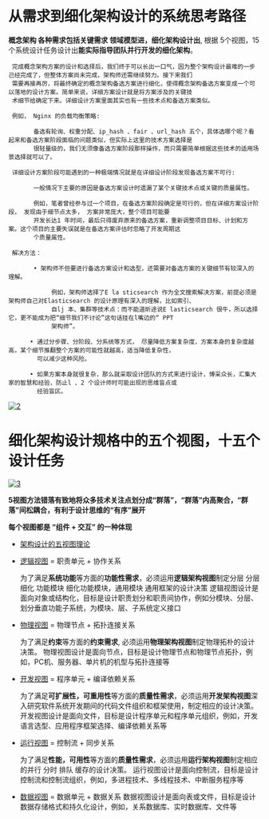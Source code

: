 # 从需求到细化架构设计的系统思考路径

**概念架构 各种需求包括关键需求 领域模型进，细化架构设计出**, 根据 5个视图，15个系统设计任务设计出**能实际指导团队并行开发的细化架构**。

     完成概念架构方案的设计和选择后，我们终于可以长出一口气，因为整个架构设计最难的一步己经完成了，但整体方案尚未完成，架构师还需继续努力。接下来我们
     需要再接再厉，将最终确定的概念架构备选方案进行细化，使得概念架构备选方案变成一个可以落地的设计方案。简单来说，详细方案设计就是将方案涉及的关键技
     术细节给确定下来。详细设计方案里面其实也有一些技术点和备选方案类似。
     
     例如， Nginx 的负载均衡策略:
     
           备选有轮询、权重分配、ip_hash 、fair 、url_hash 五个，具体选哪个呢？看起来和备选方案阶段面临的问题类似，但实际上这里的技术方案选择是
           很轻量级的，我们无须像备选方案阶段那样操作，而只需要简单根据这些技术的适用场景选择就可以了。
     
     详细设计方案阶段可能遇到的一种极端情况就是在详细设计阶段发现备选方案不可行:
     
           一般情况下主要的原因是备选方案设计时遗漏了某个关键技术点或关键的质量属性。
     
           例如，笔者曾经参与过一个项目，在备选方案阶段确定是可行的，但在详细方案设计阶段， 发现由于细节点太多， 方案非常庞大，整个项目可能要
           开发长达1 年时间，最后只得废弃原来的备选方案，重新调整项目目标、计划和方案。这个项目的主要失误就是在备选方案评估时忽略了开发周期这
           个质量属性。
           
     解决方法：
     
           • 架构师不但要进行备选方案设计和选型，还需要对备选方案的关键细节有较深入的理解。
           
                例如，架构师选择了E la sticsearch 作为全文搜索解决方案，前提必须是架构师自己对Elasticsearch 的设计原理有深入的理解，比如索引、
                自lj 本、集群等技术点：而不能道昕途说E lasticsearch 很牛，所以选择它，更不能成为把“细节我们不讨论”这句话挂在l嘴边的“ PPT 
                架构师”。
     
          • 通过分步骤、分阶段、分系统等方式， 尽量降低方案复杂度，方案本身的复杂度越高，某个细节推翻整个方案的可能性就越高，适当降低复杂性，
            可以减少这种风险。
            
          • 如果方案本身就很复杂，那么就采取设计团队的方式来进行设计，博采众长，汇集大家的智慧和经验，防止l 、2 个设计师时可能出现的思维盲点或
            经验盲区。  

<a href="https://ibb.co/s9WBS96"><img src="https://i.ibb.co/XxYwBx3/2.png" alt="2" border="0"></a>

# 细化架构设计规格中的五个视图，十五个设计任务

<a href="https://ibb.co/25V4ncq"><img src="https://i.ibb.co/QXSwbY9/3.png" alt="3" border="0"></a>

 **5视图方法错落有致地将众多技术关注点划分成“群落”，“群落”内高聚合，“群落”间松耦合，有利于设计思维的“有序”展开**
 
 **每个视图都是 “组件 + 交互” 的一种体现**

 * [架构设计的五视图理论](https://www.jianshu.com/p/3a3a82256303)

 * [逻辑视图](https://github.com/stevenli91748/Software-Architecture-Design/blob/master/细化架构设计/逻辑视图.md) = 职责单元 + 协作关系
 
   为了满足**系统功能**等方面的**功能性需求**，必须运用**逻辑架构视图**制定分层 分层细化 功能模块 细化功能模块，通用模块 通用框架的设计决策
   逻辑视图设计是面向对象或结构化，目标是设计职责划分和职责间协作，例如分模块、分层、划分垂直功能子系统，为模块、层、子系统定义接口
   
 * [物理视图](https://github.com/stevenli91748/Software-Architecture-Design/blob/master/细化架构设计/物理视图.md) = 物理节点 + 拓扑连接关系
 
   为了满足**约束**等方面的**约束需求**, 必须运用**物理架构视图**制定物理拓朴的设计决策。
   物理视图设计是面向节点，目标是设计物理节点和物理节点拓扑，例如，PC机、服务器、单片机的机型与拓扑连接等
   
 * [开发视图](https://github.com/stevenli91748/Software-Architecture-Design/blob/master/细化架构设计/开发视图.md) = 程序单元 + 编译依赖关系
   
   为了满足**可扩展性，可重用性**等方面的**质量性需求**，必须运用**开发架构视图**深入研究软件系统开发期间的代码文件组织和框架使用，制定相应的设计决策。
   开发视图设计是面向文件，目标是设计程序单元和程序单元组织，例如，开发语言选型、应用程序框架选择、编译依赖关系等
   
 * [运行视图](https://github.com/stevenli91748/Software-Architecture-Design/blob/master/细化架构设计/运行视图.md) = 控制流 + 同步关系
 
   为了满足**性能，可用性**等方面的**质量性需求**，必须运用**运行架构视图**制定相应的并行 分时 排队 缓存的设计决策。
   运行视图设计是面向控制流，目标是设计控制流和控制流组织，例如，多进程技术、多线程技术、中断服务程序等
   
 * [数据视图](https://github.com/stevenli91748/Software-Architecture-Design/blob/master/细化架构设计/数据视图.md) = 数据单元 + 数据关系
   数据视图设计是面向表或文件，目标是设计数据存储格式和持久化设计，例如，关系数据库、实时数据库、文件等
